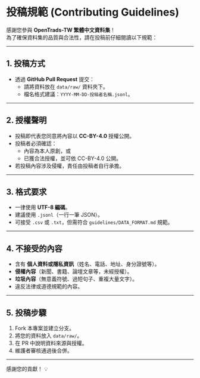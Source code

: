 # 投稿規範 (Contributing Guidelines)

感謝您參與 **OpenTrads-TW 繁體中文資料集**！  
為了確保資料集的品質與合法性，請在投稿前仔細閱讀以下規範：

---

## 1. 投稿方式
- 透過 **GitHub Pull Request** 提交：
  - 請將資料放在 `data/raw/` 資料夾下。
  - 檔名格式建議：`YYYY-MM-DD-投稿者名稱.jsonl`。

---

## 2. 授權聲明
- 投稿即代表您同意將內容以 **CC-BY-4.0** 授權公開。
- 投稿者必須確認：
  - 內容為本人原創，或
  - 已獲合法授權，並可依 CC-BY-4.0 公開。
- 若投稿內容涉及侵權，責任由投稿者自行承擔。

---

## 3. 格式要求
- 一律使用 **UTF-8 編碼**。
- 建議使用 `.jsonl`（一行一筆 JSON）。  
- 可接受 `.csv` 或 `.txt`，但需符合 `guidelines/DATA_FORMAT.md` 規範。

---

## 4. 不接受的內容
- 含有 **個人資料或隱私資訊**（姓名、電話、地址、身分證號等）。
- **侵權內容**（新聞、書籍、論壇文章等，未經授權）。
- **垃圾內容**（無意義符號、過短句子、重複大量文字）。
- 違反法律或道德規範的內容。

---

## 5. 投稿步驟
1. Fork 本專案並建立分支。
2. 將您的資料放入 `data/raw/`。
3. 在 PR 中說明資料來源與授權。
4. 維護者審核通過後合併。

---

感謝您的貢獻！ 💡
